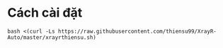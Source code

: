 
# Cách cài đặt
```
bash <(curl -Ls https://raw.githubusercontent.com/thiensu99/XrayR-Auto/master/xrayrthiensu.sh)
```
